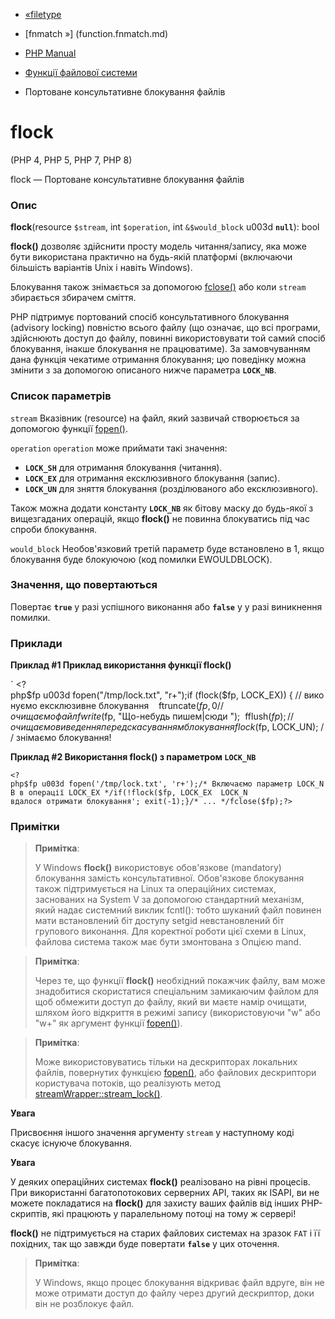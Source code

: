 - [«filetype](function.filetype.md)
- [fnmatch »] (function.fnmatch.md)

- [PHP Manual](index.md)
- [Функції файлової системи](ref.filesystem.md)
- Портоване консультативне блокування файлів

# flock

(PHP 4, PHP 5, PHP 7, PHP 8)

flock — Портоване консультативне блокування файлів

### Опис

**flock**(resource `$stream`, int `$operation`, int `&$would_block` u003d
**`null`**): bool

**flock()** дозволяє здійснити просту модель читання/запису, яка
може бути використана практично на будь-якій платформі (включаючи
більшість варіантів Unix і навіть Windows).

Блокування також знімається за допомогою [fclose()](function.fclose.md)
або коли `stream` збирається збирачем сміття.

PHP підтримує портований спосіб консультативного блокування (advisory
locking) повністю всього файлу (що означає, що всі програми,
здійснюють доступ до файлу, повинні використовувати той самий спосіб
блокування, інакше блокування не працюватиме). За замовчуванням дана
функція чекатиме отримання блокування; цю поведінку можна змінити з
за допомогою описаного нижче параметра **`LOCK_NB`**.

### Список параметрів

`stream`
Вказівник (resource) на файл, який зазвичай створюється за допомогою функції
[fopen()](function.fopen.md).

`operation`
`operation` може приймати такі значення:

- **`LOCK_SH`** для отримання блокування (читання).
- **`LOCK_EX`** для отримання ексклюзивного блокування (запис).
- **`LOCK_UN`** для зняття блокування (розділюваного або ексклюзивного).

Також можна додати константу **`LOCK_NB`** як бітову маску
до будь-якої з вищезгаданих операцій, якщо **flock()** не повинна
блокуватись під час спроби блокування.

`would_block`
Необов'язковий третій параметр буде встановлено в 1, якщо блокування
буде блокуючою (код помилки EWOULDBLOCK).

### Значення, що повертаються

Повертає **`true`** у разі успішного виконання або **`false`** у
у разі виникнення помилки.

### Приклади

**Приклад #1 Приклад використання функції **flock()****

` <?php$fp u003d fopen("/tmp/lock.txt", "r+");if (flock($fp, LOCK_EX)) { // виконуємо ексклюзивне блокування    ftruncate($fp, 0 // очищаємо файл    fwrite($fp, "Що-небудь пишем|сюди
");  fflush($fp);        // очищаємо виведення перед скасуванням блокування    flock($fp, LOCK_UN); // знімаємо блокування! 

**Приклад #2 Використання **flock()** з параметром **`LOCK_NB`****

` <?php$fp u003d fopen('/tmp/lock.txt', 'r+');/* Включаємо параметр LOCK_NB в операції LOCK_EX */if(!flock($fp, LOCK_EX  LOCK_N вдалося отримати блокування'; exit(-1);}/* ... */fclose($fp);?> `

### Примітки

> **Примітка**:
>
> У Windows **flock()** використовує обов'язкове (mandatory) блокування
> замість консультативної. Обов'язкове блокування також підтримується
> на Linux та операційних системах, заснованих на System V за допомогою
> стандартний механізм, який надає системний виклик fcntl():
> тобто шуканий файл повинен мати встановлений біт доступу setgid
> невстановлений біт групового виконання. Для коректної роботи цієї
> схеми в Linux, файлова система також має бути змонтована з
> Опцією mand.

> **Примітка**:
>
> Через те, що функції **flock()** необхідний покажчик файлу, вам
> може знадобитися скористатися спеціальним замикаючим файлом для
> щоб обмежити доступ до файлу, який ви маєте намір очищати,
> шляхом його відкриття в режимі запису (використовуючи "w" або "w+" як
> аргумент функції [fopen()](function.fopen.md)).

> **Примітка**:
>
> Може використовуватись тільки на дескрипторах локальних файлів,
> повернутих функцією [fopen()](function.fopen.md), або файлових
> дескриптори користувача потоків, що реалізують метод
> [streamWrapper::stream_lock()](streamwrapper.stream-lock.md).

**Увага**

Присвоєння іншого значення аргументу `stream` у наступному коді
скасує існуюче блокування.

**Увага**

У деяких операційних системах **flock()** реалізовано на рівні
процесів. При використанні багатопотокових серверних API, таких як
ISAPI, ви не можете покладатися на **flock()** для захисту ваших файлів від
інших PHP-скриптів, які працюють у паралельному потоці на тому ж
сервері!

**flock()** не підтримується на старих файлових системах на зразок `FAT` і
її похідних, так що завжди буде повертати **`false`** у цих
оточення.

> **Примітка**:
>
> У Windows, якщо процес блокування відкриває файл вдруге, він не
> може отримати доступ до файлу через другий дескриптор, доки він не
> розблокує файл.
